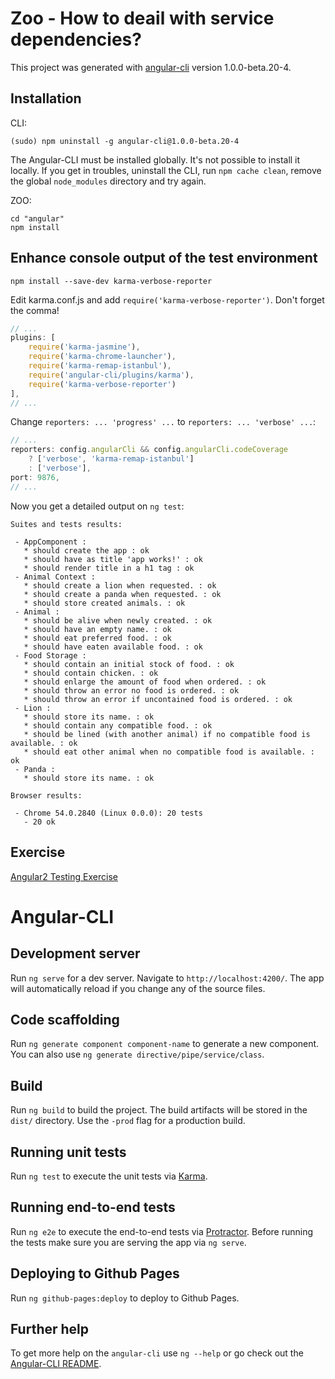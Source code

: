 # Zoo - How to deail with service dependencies?

This project was generated with [angular-cli](https://github.com/angular/angular-cli) version 1.0.0-beta.20-4.


## Installation

CLI:
```shell
(sudo) npm uninstall -g angular-cli@1.0.0-beta.20-4
```
The Angular-CLI must be installed globally. It's not possible to install it locally. If you get in troubles, uninstall the CLI, run `npm cache clean`, remove the global `node_modules` directory and try again.

ZOO:
```shell
cd "angular"
npm install
```

## Enhance console output of the test environment
```shell
npm install --save-dev karma-verbose-reporter
```
Edit karma.conf.js and add `require('karma-verbose-reporter')`. Don't forget the comma!
```javascript
// ...		
plugins: [
	require('karma-jasmine'),
	require('karma-chrome-launcher'),
	require('karma-remap-istanbul'),
	require('angular-cli/plugins/karma'),
	require('karma-verbose-reporter')
],
// ...
```
Change `reporters: ... 'progress' ...` to `reporters: ... 'verbose' ...`:
```javascript
// ...
reporters: config.angularCli && config.angularCli.codeCoverage
	? ['verbose', 'karma-remap-istanbul']
	: ['verbose'],
port: 9876,
// ...
```
Now you get a detailed output on `ng test`:
```
Suites and tests results:

 - AppComponent :
   * should create the app : ok
   * should have as title 'app works!' : ok
   * should render title in a h1 tag : ok
 - Animal Context :
   * should create a lion when requested. : ok
   * should create a panda when requested. : ok
   * should store created animals. : ok
 - Animal :
   * should be alive when newly created. : ok
   * should have an empty name. : ok
   * should eat preferred food. : ok
   * should have eaten available food. : ok
 - Food Storage :
   * should contain an initial stock of food. : ok
   * should contain chicken. : ok
   * should enlarge the amount of food when ordered. : ok
   * should throw an error no food is ordered. : ok
   * should throw an error if uncontained food is ordered. : ok
 - Lion :
   * should store its name. : ok
   * should contain any compatible food. : ok
   * should be lined (with another animal) if no compatible food is available. : ok
   * should eat other animal when no compatible food is available. : ok
 - Panda :
   * should store its name. : ok

Browser results:

 - Chrome 54.0.2840 (Linux 0.0.0): 20 tests
   - 20 ok
```


## Exercise

[Angular2 Testing Exercise](./Exercise-Angular2.md)


# Angular-CLI

## Development server
Run `ng serve` for a dev server. Navigate to `http://localhost:4200/`. The app will automatically reload if you change any of the source files.

## Code scaffolding

Run `ng generate component component-name` to generate a new component. You can also use `ng generate directive/pipe/service/class`.

## Build

Run `ng build` to build the project. The build artifacts will be stored in the `dist/` directory. Use the `-prod` flag for a production build.

## Running unit tests

Run `ng test` to execute the unit tests via [Karma](https://karma-runner.github.io).

## Running end-to-end tests

Run `ng e2e` to execute the end-to-end tests via [Protractor](http://www.protractortest.org/).
Before running the tests make sure you are serving the app via `ng serve`.

## Deploying to Github Pages

Run `ng github-pages:deploy` to deploy to Github Pages.

## Further help

To get more help on the `angular-cli` use `ng --help` or go check out the [Angular-CLI README](https://github.com/angular/angular-cli/blob/master/README.md).
